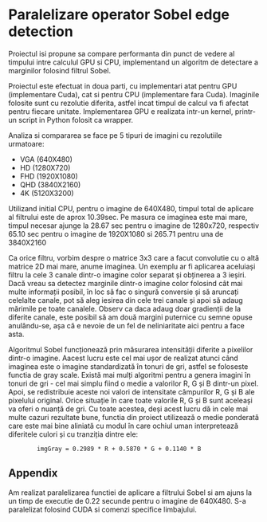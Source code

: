 
# Paralelizare operator Sobel edge detection

Proiectul isi propune sa compare performanta din punct de vedere al timpului intre calculul GPU si CPU, implementand un algoritm de detectare a marginilor folosind filtrul Sobel.

Proiectul este efectuat in doua parti, cu implementari atat pentru GPU (implementare Cuda), cat si pentru CPU (implementare fara Cuda). Imaginile folosite sunt cu rezolutie diferita, astfel incat timpul de calcul va fi afectat pentru fiecare unitate. 
Implementarea GPU e realizata intr-un kernel, printr-un script in Python folosit ca wrapper.

Analiza si compararea se face pe 5 tipuri de imagini cu rezolutiile urmatoare:
- VGA (640X480)
- HD (1280X720)
- FHD (1920X1080)
- QHD (3840X2160)
- 4K (5120X3200)


Utilizand initial CPU, pentru o imagine de 640X480, timpul total de aplicare al filtrului este de aprox 10.39sec. Pe masura ce imaginea este mai mare, timpul necesar ajunge la 28.67 sec pentru o imagine de 1280x720, respectiv 65.10 sec pentru o imagine de 1920X1080 si 265.71 pentru una de 3840X2160	

Ca orice filtru, vorbim despre o matrice 3x3 care a facut convolutie cu o altă matrice 2D mai mare, anume imaginea. Un exemplu ar fi aplicarea aceluiași filtru la cele 3 canale dintr-o imagine color separat și obținerea a 3 ieșiri. Dacă vreau sa detectez marginile dintr-o imagine color folosind cât mai multe informații posibil, în loc să fac o singură conversie și să aruncați celelalte canale, pot să aleg iesirea din cele trei canale și apoi să adaug mărimile pe toate canalele. Observ ca daca adaug doar gradienții de la diferite canale, este posibil să am două margini puternice cu semne opuse anulându-se, așa că e nevoie de un fel de neliniaritate aici pentru a face asta.

Algoritmul Sobel funcționează prin măsurarea intensității diferite a pixelilor dintr-o imagine. Aacest lucru este cel mai ușor de realizat atunci când imaginea este o imagine standardizată în tonuri de gri, astfel se foloseste functia de gray scale. Există mai mulți algoritmi pentru a genera imagini în tonuri de gri - cel mai simplu fiind o medie a valorilor R, G și B dintr-un pixel. Apoi, se redistribuie aceste noi valori de intensitate câmpurilor R, G și B ale pixelului original. Orice situație în care toate valorile R, G și B sunt aceleași va oferi o nuanță de gri. Cu toate acestea, deși acest lucru dă in cele mai multe cazuri rezultate bune, functia din proiect utilizează o medie ponderată care este mai bine aliniată cu modul în care ochiul uman interpretează diferitele culori și cu tranziția dintre ele:

            imgGray = 0.2989 * R + 0.5870 * G + 0.1140 * B
            
## Appendix

Am realizat paralelizarea functiei de aplicare a filtrului Sobel si am ajuns la un timp de executie de 0.22 secunde pentru o imagine de 640X480. S-a paralelizat folosind CUDA si comenzi specifice limbajului.


